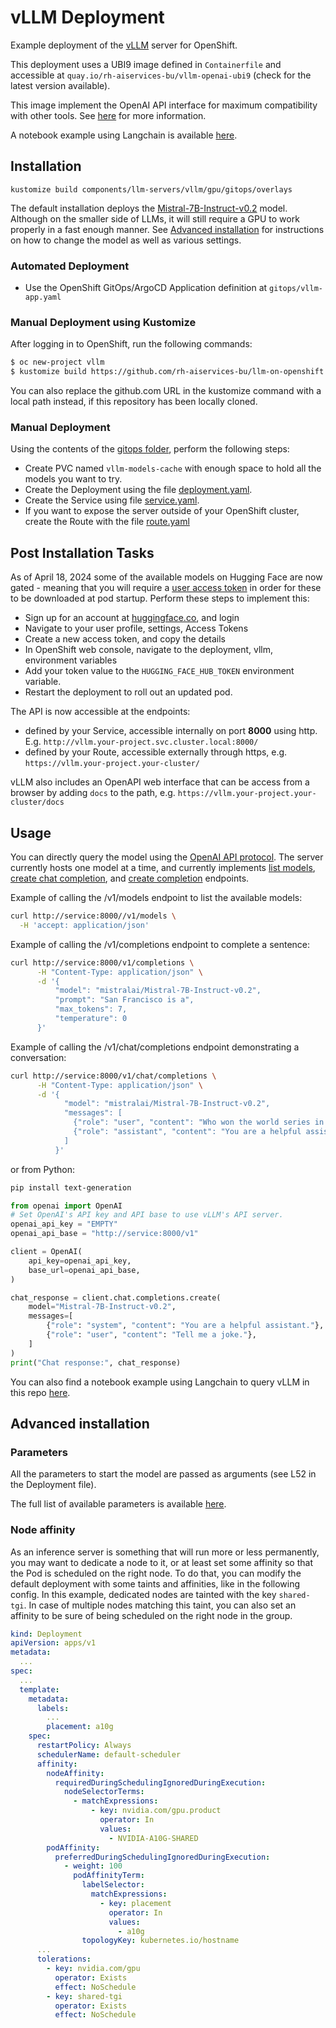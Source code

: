 # vLLM Deployment

Example deployment of the [vLLM](https://github.com/vllm-project/vllm) server for OpenShift.

This deployment uses a UBI9 image defined in `Containerfile` and accessible at `quay.io/rh-aiservices-bu/vllm-openai-ubi9` (check for the latest version available).

This image implement the OpenAI API interface for maximum compatibility with other tools. See [here](https://docs.vllm.ai/en/latest/getting_started/quickstart.html#openai-compatible-server) for more information.

A notebook example using Langchain is available [here](../../examples/notebooks/langchain/Langchain-vLLM-Prompt-memory.ipynb).

## Installation

`kustomize build components/llm-servers/vllm/gpu/gitops/overlays`

The default installation deploys the [Mistral-7B-Instruct-v0.2](https://huggingface.co/mistralai/Mistral-7B-Instruct-v0.2) model. Although on the smaller side of LLMs, it will still require a GPU to work properly in a fast enough manner. See [Advanced installation](#advanced-installation) for instructions on how to change the model as well as various settings.

### Automated Deployment

- Use the OpenShift GitOps/ArgoCD Application definition at `gitops/vllm-app.yaml`

### Manual Deployment using Kustomize

After logging in to OpenShift, run the following commands:

```bash
$ oc new-project vllm
$ kustomize build https://github.com/rh-aiservices-bu/llm-on-openshift.git/llm-servers/vllm/gpu/gitops | oc apply -f -
```

You can also replace the github.com URL in the kustomize command with a local path instead, if this repository has been locally cloned.

### Manual Deployment 

Using the contents of the [gitops folder](gitops), perform the following steps:

- Create PVC named `vllm-models-cache` with enough space to hold all the models you want to try.
- Create the Deployment using the file [deployment.yaml](gitops/deployment.yaml).
- Create the Service using file [service.yaml](gitops/service.yaml).
- If you want to expose the server outside of your OpenShift cluster, create the Route with the file [route.yaml](gitops/route.yaml)

## Post Installation Tasks

As of April 18, 2024 some of the available models on Hugging Face are now gated - meaning that you will require a [user access token](https://huggingface.co/docs/hub/security-tokens) in order for these to be downloaded at pod startup. Perform these steps to implement this:

- Sign up for an account at [huggingface.co](https://huggingface.co), and login
- Navigate to your user profile, settings, Access Tokens
- Create a new access token, and copy the details
- In OpenShift web console, navigate to the deployment, vllm, environment variables
- Add your token value to the `HUGGING_FACE_HUB_TOKEN` environment variable.
- Restart the deployment to roll out an updated pod.



The API is now accessible at the endpoints:

- defined by your Service, accessible internally on port **8000** using http. E.g. `http://vllm.your-project.svc.cluster.local:8000/`
- defined by your Route, accessible externally through https, e.g. `https://vllm.your-project.your-cluster/`

vLLM also includes an OpenAPI web interface that can be access from a browser by adding `docs` to the path, e.g.  `https://vllm.your-project.your-cluster/docs`

## Usage

You can directly query the model using the [OpenAI API protocol](https://platform.openai.com/docs/api-reference/). The server currently hosts one model at a time, and currently implements [list models](https://platform.openai.com/docs/api-reference/models/list), [create chat completion](https://platform.openai.com/docs/api-reference/chat/completions/create), and [create completion](https://platform.openai.com/docs/api-reference/completions/create) endpoints.

Example of calling the /v1/models endpoint to list the available models:
```bash
curl http://service:8000//v1/models \
  -H 'accept: application/json'
```

Example of calling the /v1/completions endpoint to complete a sentence:
```bash
curl http://service:8000/v1/completions \
      -H "Content-Type: application/json" \
      -d '{
          "model": "mistralai/Mistral-7B-Instruct-v0.2",
          "prompt": "San Francisco is a",
          "max_tokens": 7,
          "temperature": 0
      }'
```

Example of calling the /v1/chat/completions endpoint demonstrating a conversation:
```bash
curl http://service:8000/v1/chat/completions \
      -H "Content-Type: application/json" \
      -d '{
            "model": "mistralai/Mistral-7B-Instruct-v0.2",
            "messages": [
              {"role": "user", "content": "Who won the world series in 2020?"},
              {"role": "assistant", "content": "You are a helpful assistant."}
            ]
          }'
```

or from Python:

```bash
pip install text-generation
```

```python
from openai import OpenAI
# Set OpenAI's API key and API base to use vLLM's API server.
openai_api_key = "EMPTY"
openai_api_base = "http://service:8000/v1"

client = OpenAI(
    api_key=openai_api_key,
    base_url=openai_api_base,
)

chat_response = client.chat.completions.create(
    model="Mistral-7B-Instruct-v0.2",
    messages=[
        {"role": "system", "content": "You are a helpful assistant."},
        {"role": "user", "content": "Tell me a joke."},
    ]
)
print("Chat response:", chat_response)
```

You can also find a notebook example using Langchain to query vLLM in this repo [here](../../examples/notebooks/langchain/Langchain-vLLM-Prompt-memory.ipynb).

## Advanced installation

### Parameters

All the parameters to start the model are passed as arguments (see L52 in the Deployment file).

The full list of available parameters is available [here](https://docs.vllm.ai/en/latest/models/engine_args.html).

### Node affinity

As an inference server is something that will run more or less permanently, you may want to dedicate a node to it, or at least set some affinity so that the Pod is scheduled on the right node. To do that, you can modify the default deployment with some taints and affinities, like in the following config. In this example, dedicated nodes are tainted with the key `shared-tgi`. In case of multiple nodes matching this taint, you can also set an affinity to be sure of being scheduled on the right node in the group.

```yaml
kind: Deployment
apiVersion: apps/v1
metadata:
  ...
spec:
  ...
  template:
    metadata:
      labels:
        ...
        placement: a10g
    spec:
      restartPolicy: Always
      schedulerName: default-scheduler
      affinity:
        nodeAffinity:
          requiredDuringSchedulingIgnoredDuringExecution:
            nodeSelectorTerms:
              - matchExpressions:
                  - key: nvidia.com/gpu.product
                    operator: In
                    values:
                      - NVIDIA-A10G-SHARED
        podAffinity:
          preferredDuringSchedulingIgnoredDuringExecution:
            - weight: 100
              podAffinityTerm:
                labelSelector:
                  matchExpressions:
                    - key: placement
                      operator: In
                      values:
                        - a10g
                topologyKey: kubernetes.io/hostname
      ...
      tolerations:
        - key: nvidia.com/gpu
          operator: Exists
          effect: NoSchedule
        - key: shared-tgi
          operator: Exists
          effect: NoSchedule
```

